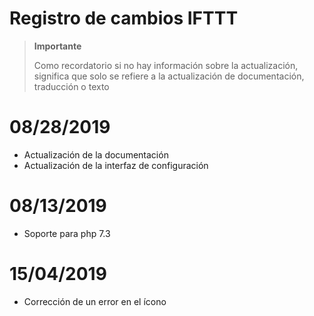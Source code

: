 # Registro de cambios IFTTT

>**Importante**
>
>Como recordatorio si no hay información sobre la actualización, significa que solo se refiere a la actualización de documentación, traducción o texto

# 08/28/2019

- Actualización de la documentación
- Actualización de la interfaz de configuración

# 08/13/2019

- Soporte para php 7.3

# 15/04/2019

- Corrección de un error en el ícono
